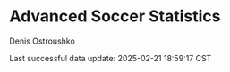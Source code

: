 # Advanced Soccer Statistics
Denis Ostroushko

<!-- gfm -->

Last successful data update: 2025-02-21 18:59:17 CST
